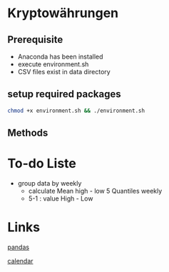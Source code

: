 # Kryptowährungen

## Prerequisite
- Anaconda has been installed
- execute environment.sh 
- CSV files exist in data directory

## setup required  packages
```bash
chmod +x environment.sh && ./environment.sh
```

## Methods

# To-do Liste 
- group data by weekly 
    - calculate Mean high - low  5 Quantiles weekly
    - 5-1 : value High - Low   
    

# Links
[pandas](https://pandas.pydata.org/pandas-docs/stable/reference/api/pandas.qcut.html)

[calendar](https://docs.python.org/3/library/calendar.html)

